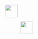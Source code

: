 <p> 
 <a href="https://www.linkedin.com/in/claudio-lezcano-2233161b8/" target="_blank" rel="noopener noreferrer"> <img src="https://cdn.worldvectorlogo.com/logos/linkedin-icon-2.svg" height="40" style="vertical-align:top; "></a>
 
</p>
<p> 
 <a href="mailto:lezcano65@gmail.com" target="_blank"> <img src="https://cdn.worldvectorlogo.com/logos/gmail-icon.svg" height="40" style="vertical-align:top; margin-left:50px"></a>
</p>

<!--
**lezcano65/lezcano65** is a ✨ _special_ ✨ repository because its `README.md` (this file) appears on your GitHub profile.

Here are some ideas to get you started:

- 🔭 I’m currently working on ...
- 🌱 I’m currently learning ...
- 👯 I’m looking to collaborate on ...
- 🤔 I’m looking for help with ...
- 💬 Ask me about ...
- 📫 How to reach me: ...
- 😄 Pronouns: ...
- ⚡ Fun fact: ...
-->

